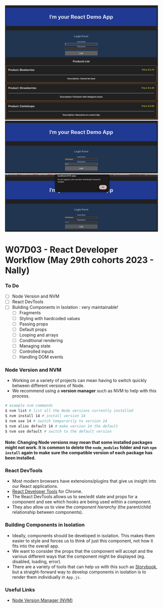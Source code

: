 ![Screenshot](https://raw.githubusercontent.com/leslieyjkim/React_Demo_LoginForm/b629cd8c616a19be73bdc5154a12004a9ab13b84/FullScreenApp.png)
![Screenshot](https://raw.githubusercontent.com/leslieyjkim/React_Demo_LoginForm/b629cd8c616a19be73bdc5154a12004a9ab13b84/WithLoginType.png)
![Screenshot](https://raw.githubusercontent.com/leslieyjkim/React_Demo_LoginForm/b629cd8c616a19be73bdc5154a12004a9ab13b84/AfterLoginPopUp.png)



# W07D03 - React Developer Workflow (May 29th cohorts 2023 - Nally)

### To Do
* [ ] Node Version and NVM
* [ ] React DevTools
* [ ] Building Components in Isolation : very maintainable!
  * [ ] Fragments
  * [ ] Styling with hardcoded values
  * [ ] Passing props
  * [ ] Default props
  * [ ] Looping and arrays
  * [ ] Conditional rendering
  * [ ] Managing state
  * [ ] Controlled inputs
  * [ ] Handling DOM events

### Node Version and NVM
* Working on a variety of projects can mean having to switch quickly between different versions of Node.
* We recommend using a **version manager** such as NVM to help with this process.

```bash
# example nvm commands
$ nvm list # list all the Node versions currently installed
$ nvm install 14 # install version 14
$ nvm use 14 # switch temporarily to version 14
$ nvm alias default 14 # make version 14 the default
$ nvm use default # switch to the default version
```

#### Note: Changing Node versions may mean that some installed packages might not work. It is common to delete the `node_modules` folder and run `npm install` again to make sure the compatible version of each package has been installed.

### React DevTools
* Most modern browsers have extensions/plugins that give us insight into our React applications.
* [React Developer Tools](https://chrome.google.com/webstore/detail/react-developer-tools/fmkadmapgofadopljbjfkapdkoienihi) for Chrome.
* The React DevTools allows us to see/edit state and props for a component and see which hooks are being used within a component.
* They also allow us to view the _component hierarchy_ (the parent/child relationship between components).

### Building Components in Isolation
* Ideally, components should be developed in isolation. This makes them easier to style and forces us to think of just this component, not how it fits into the overall app.
* We want to consider the props that the component will accept and the various different ways that the component might be displayed (eg. disabled, loading, error).
* There are a variety of tools that can help us with this such as [Storybook](https://storybook.js.org/), but a straight-forward way to develop components in isolation is to render them individually in `App.js`.

### Useful Links
* [Node Version Manager (NVM)](https://github.com/nvm-sh/nvm)